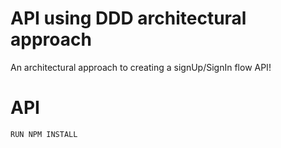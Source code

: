 # API using DDD architectural approach
An architectural approach to creating a signUp/SignIn flow API!
# API 
``RUN NPM INSTALL``

